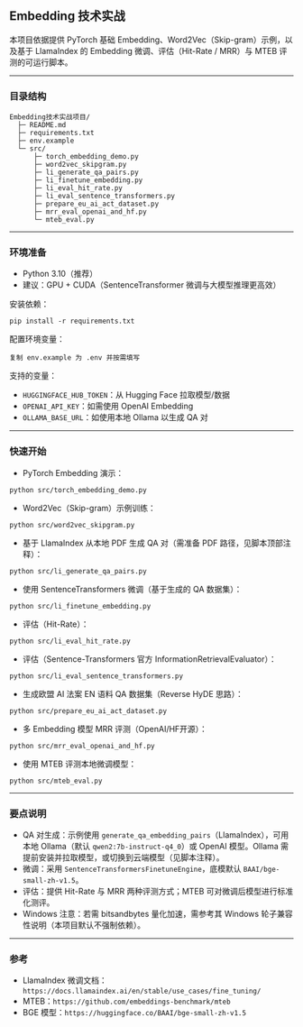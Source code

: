 ## Embedding 技术实战

本项目依据提供 PyTorch 基础 Embedding、Word2Vec（Skip-gram）示例，以及基于 LlamaIndex 的 Embedding 微调、评估（Hit-Rate / MRR）与 MTEB 评测的可运行脚本。

---

### 目录结构

```
Embedding技术实战项目/
  ├─ README.md
  ├─ requirements.txt
  ├─ env.example
  └─ src/
      ├─ torch_embedding_demo.py
      ├─ word2vec_skipgram.py
      ├─ li_generate_qa_pairs.py
      ├─ li_finetune_embedding.py
      ├─ li_eval_hit_rate.py
      ├─ li_eval_sentence_transformers.py
      ├─ prepare_eu_ai_act_dataset.py
      ├─ mrr_eval_openai_and_hf.py
      └─ mteb_eval.py
```

---

### 环境准备

- Python 3.10（推荐）
- 建议：GPU + CUDA（SentenceTransformer 微调与大模型推理更高效）

安装依赖：
```
pip install -r requirements.txt
```

配置环境变量：
```
复制 env.example 为 .env 并按需填写
```
支持的变量：
- `HUGGINGFACE_HUB_TOKEN`：从 Hugging Face 拉取模型/数据
- `OPENAI_API_KEY`：如需使用 OpenAI Embedding
- `OLLAMA_BASE_URL`：如使用本地 Ollama 以生成 QA 对

---

### 快速开始

- PyTorch Embedding 演示：
```
python src/torch_embedding_demo.py
```

- Word2Vec（Skip-gram）示例训练：
```
python src/word2vec_skipgram.py
```

- 基于 LlamaIndex 从本地 PDF 生成 QA 对（需准备 PDF 路径，见脚本顶部注释）：
```
python src/li_generate_qa_pairs.py
```

- 使用 SentenceTransformers 微调（基于生成的 QA 数据集）：
```
python src/li_finetune_embedding.py
```

- 评估（Hit-Rate）：
```
python src/li_eval_hit_rate.py
```

- 评估（Sentence-Transformers 官方 InformationRetrievalEvaluator）：
```
python src/li_eval_sentence_transformers.py
```

- 生成欧盟 AI 法案 EN 语料 QA 数据集（Reverse HyDE 思路）：
```
python src/prepare_eu_ai_act_dataset.py
```

- 多 Embedding 模型 MRR 评测（OpenAI/HF开源）：
```
python src/mrr_eval_openai_and_hf.py
```

- 使用 MTEB 评测本地微调模型：
```
python src/mteb_eval.py
```

---

### 要点说明

- QA 对生成：示例使用 `generate_qa_embedding_pairs`（LlamaIndex），可用本地 Ollama（默认 `qwen2:7b-instruct-q4_0`）或 OpenAI 模型。Ollama 需提前安装并拉取模型，或切换到云端模型（见脚本注释）。
- 微调：采用 `SentenceTransformersFinetuneEngine`，底模默认 `BAAI/bge-small-zh-v1.5`。
- 评估：提供 Hit-Rate 与 MRR 两种评测方式；MTEB 可对微调后模型进行标准化测评。
- Windows 注意：若需 bitsandbytes 量化加速，需参考其 Windows 轮子兼容性说明（本项目默认不强制依赖）。

---

### 参考

- LlamaIndex 微调文档：`https://docs.llamaindex.ai/en/stable/use_cases/fine_tuning/`
- MTEB：`https://github.com/embeddings-benchmark/mteb`
- BGE 模型：`https://huggingface.co/BAAI/bge-small-zh-v1.5`


